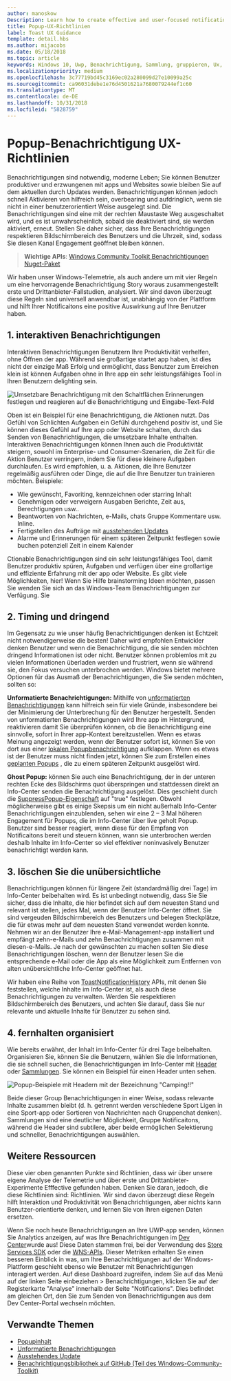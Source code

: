 ```yaml
---
author: manoskow
Description: Learn how to create effective and user-focused notifications that make your users prductive and happy.
title: Popup-UX-Richtlinien
label: Toast UX Guidance
template: detail.hbs
ms.author: mijacobs
ms.date: 05/18/2018
ms.topic: article
keywords: Windows 10, Uwp, Benachrichtigung, Sammlung, gruppieren, Ux, Ux-Richtlinien, Richtlinien, Aktion, Popup, Info-Center, Noninterruptive, effektive Benachrichtigungen, nicht zudringliche Benachrichtigungen, umsetzbare, verwalten, zu organisieren
ms.localizationpriority: medium
ms.openlocfilehash: 3c77719bd45c3169ec02a280099d27e10099a25c
ms.sourcegitcommit: ca96031debe1e76d4501621a7680079244ef1c60
ms.translationtype: MT
ms.contentlocale: de-DE
ms.lasthandoff: 10/31/2018
ms.locfileid: "5828759"
---
```

# <a name="toast-notification-ux-guidance"></a>Popup-Benachrichtigung UX-Richtlinien
Benachrichtigungen sind notwendig, moderne Leben; Sie können Benutzer produktiver und erzwungenen mit apps und Websites sowie bleiben Sie auf dem aktuellen durch Updates werden. Benachrichtigungen können jedoch schnell Aktivieren von hilfreich sein, overbearing und aufdringlich, wenn sie nicht in einer benutzerorientiert Weise ausgelegt sind. Die Benachrichtigungen sind eine mit der rechten Maustaste Weg ausgeschaltet wird, und es ist unwahrscheinlich, sobald sie deaktiviert sind, sie werden aktiviert, erneut.  Stellen Sie daher sicher, dass Ihre Benachrichtigungen respektieren Bildschirmbereich des Benutzers und die Uhrzeit, sind, sodass Sie diesen Kanal Engagement geöffnet bleiben können.

> **Wichtige APIs**: [Windows Community Toolkit Benachrichtigungen Nuget-Paket](https://www.nuget.org/packages/Microsoft.Toolkit.Uwp.Notifications/)

Wir haben unser Windows-Telemetrie, als auch andere um mit vier Regeln um eine hervorragende Benachrichtigung Story woraus zusammengestellt erste und Drittanbieter-Fallstudien, analysiert.  Wir sind davon überzeugt diese Regeln sind universell anwendbar ist, unabhängig von der Plattform und hilft Ihrer Notificaitons eine positive Auswirkung auf Ihre Benutzer haben.

## <a name="1-actionable-notifications"></a>1. interaktiven Benachrichtigungen
Interaktiven Benachrichtigungen Benutzern Ihre Produktivität verhelfen, ohne Öffnen der app.  Während sie großartige startet app haben, ist dies nicht der einzige Maß Erfolg und ermöglicht, dass Benutzer zum Erreichen klein ist können Aufgaben ohne in Ihre app ein sehr leistungsfähiges Tool in Ihren Benutzern delighting sein.

![Umsetzbare Benachrichtigung mit den Schaltflächen Erinnerungen festlegen und reagieren auf die Benachrichtigung und Eingabe-Text-Feld](images/actionable-notification-example01.png)

Oben ist ein Beispiel für eine Benachrichtigung, die Aktionen nutzt. Das Gefühl von Schlichten Aufgaben ein Gefühl durchgehend positiv ist, und Sie können dieses Gefühl auf Ihre app oder Website schalten, durch das Senden von Benachrichtigungen, die umsetzbare Inhalte enthalten. Interaktiven Benachrichtigungen können Ihnen auch die Produktivität steigern, sowohl im Enterprise- und Consumer-Szenarien, die Zeit für die Aktion Benutzer verringern, indem Sie für diese kleinere Aufgaben durchlaufen. Es wird empfohlen, u. a. Aktionen, die Ihre Benutzer regelmäßig ausführen oder Dinge, die auf die Ihre Benutzer tun trainieren möchten.  Beispiele:
* Wie gewünscht, Favoriting, kennzeichnen oder starring Inhalt
* Genehmigen oder verweigern Ausgaben Berichte, Zeit aus, Berechtigungen usw..
* Beantworten von Nachrichten, e-Mails, chats Gruppe Kommentare usw. Inline.
* Fertigstellen des Aufträge mit [ausstehenden Updates](toast-pending-update.md)
* Alarme und Erinnerungen für einem späteren Zeitpunkt festlegen sowie buchen potenziell Zeit in einem Kalender

Ctionable Benachrichtigungen sind ein sehr leistungsfähiges Tool, damit Benutzer produktiv spüren, Aufgaben und verfügen über eine großartige und effiziente Erfahrung mit der app oder Website.  Es gibt viele Möglichkeiten, hier! Wenn Sie Hilfe brainstorming Ideen möchten, passen Sie wenden Sie sich an das Windows-Team Benachrichtigungen zur Verfügung.  Sie 

## <a name="2-timing-and-urgency"></a>2. Timing und dringend
Im Gegensatz zu wie unser häufig Benachrichtigungen denken ist Echtzeit nicht notwendigerweise die besten! Daher wird empfohlen Entwickler denken Benutzer und wenn die Benachrichtigung, die sie senden möchten dringend Informationen ist oder nicht. Benutzer können problemlos mit zu vielen Informationen überladen werden und frustriert, wenn sie während sie, den Fokus versuchen unterbrochen werden. Windows bietet mehrere Optionen für das Ausmaß der Benachrichtigungen, die Sie senden möchten, sollten so:

**Unformatierte Benachrichtigungen:** Mithilfe von [unformatierten Benachrichtigungen](raw-notification-overview.md) kann hilfreich sein für viele Gründe, insbesondere bei der Minimierung der Unterbrechung für den Benutzer hergestellt.  Senden von unformatierten Benachrichtigungen wird Ihre app im Hintergrund, reaktivieren damit Sie überprüfen können, ob die Benachrichtigung eine sinnvolle, sofort in Ihrer app-Kontext bereitzustellen. Wenn es etwas Meinung angezeigt werden, wenn der Benutzer sofort ist, können Sie von dort aus einer [lokalen Popupbenachrichtigung](send-local-toast.md) aufklappen.  Wenn es etwas ist der Benutzer muss nicht finden jetzt, können Sie zum Erstellen eines [geplanten Popups](https://blogs.msdn.microsoft.com/tiles_and_toasts/2016/09/30/quickstart-sending-an-alarm-in-windows-10/) , die zu einem späteren Zeitpunkt ausgelöst wird.

**Ghost Popup:** können Sie auch eine Benachrichtigung, der in der unteren rechten Ecke des Bildschirms quot überspringen und stattdessen direkt an Info-Center senden die Benachrichtigung ausgelöst. Dies geschieht durch die [SuppressPopup-Eigenschaft](https://docs.microsoft.com/en-us/uwp/api/windows.ui.notifications.toastnotification.suppresspopup) auf "true" festlegen. Obwohl möglicherweise gibt es einige Skepsis um ein nicht außerhalb Info-Center Benachrichtigungen einzublenden, sehen wir eine 2 – 3 Mal höheren Engagement für Popups, die im Info-Center über live geholt Popup.  Benutzer sind besser reagiert, wenn diese für den Empfang von Notificaitons bereit und steuern können, wann sie unterbrochen werden deshalb Inhalte im Info-Center so viel effektiver noninvasively Benutzer benachrichtigt werden kann.

## <a name="3-clear-out-the-clutter"></a>3. löschen Sie die unübersichtliche
Benachrichtigungen können für längere Zeit (standardmäßig drei Tage) im Info-Center beibehalten wird.  Es ist unbedingt notwendig, dass Sie Sie sicher, dass die Inhalte, die hier befindet sich auf dem neuesten Stand und relevant ist stellen, jedes Mal, wenn der Benutzer Info-Center öffnet. Sie sind vergeuden Bildschirmbereich des Benutzers und belegen Steckplätze, die für etwas mehr auf dem neuesten Stand verwendet werden konnte.  Nehmen wir an der Benutzer Ihre e-Mail-Management-app installiert und empfängt zehn-e-Mails und zehn Benachrichtigungen zusammen mit diesen-e-Mails.  Je nach der gewünschten zu machen sollten Sie diese Benachrichtigungen löschen, wenn der Benutzer lesen Sie die entsprechende e-Mail oder die App als eine Möglichkeit zum Entfernen von alten unübersichtliche Info-Center geöffnet hat.

Wir haben eine Reihe von [ToastNotificationHistory](https://docs.microsoft.com/en-us/uwp/api/windows.ui.notifications.toastnotificationhistory) APIs, mit denen Sie feststellen, welche Inhalte im Info-Center ist, als auch diese Benachrichtigungen zu verwalten. Werden Sie respektieren Bildschirmbereich des Benutzers, und achten Sie darauf, dass Sie nur relevante und aktuelle Inhalte für Benutzer zu sehen sind.

## <a name="4-keeping-organized"></a>4. fernhalten organisiert
Wie bereits erwähnt, der Inhalt im Info-Center für drei Tage beibehalten.  Organisieren Sie, können Sie die Benutzern, wählen Sie die Informationen, die sie schnell suchen, die Benachrichtigungen im Info-Center mit [Header](https://docs.microsoft.com/en-us/windows/uwp/design/shell/tiles-and-notifications/toast-headers) oder [Sammlungen](https://docs.microsoft.com/en-us/uwp/api/windows.ui.notifications.toastcollection). Sie können ein Beispiel für einen Header unten sehen.

![Popup-Beispiele mit Headern mit der Bezeichnung "Camping!!"](images/toast-headers-action-center.png)

Beide dieser Group Benachrichtigungen in einer Weise, sodass relevante Inhalte zusammen bleibt (d. h. getrennt werden verschiedene Sport Ligen in eine Sport-app oder Sortieren von Nachrichten nach Gruppenchat denken). Sammlungen sind eine deutlicher Möglichkeit, Gruppe Notificaitons, während die Header sind subtilere, aber beide ermöglichen Selektierung und schneller, Benachrichtigungen auswählen. 

## <a name="other-resources"></a>Weitere Ressourcen
Diese vier oben genannten Punkte sind Richtlinien, dass wir über unsere eigene Analyse der Telemetrie und über erste und Drittanbieter-Experimente Efffective gefunden haben. Denken Sie daran, jedoch, die diese Richtlinien sind: Richtlinien.  Wir sind davon überzeugt diese Regeln hilft Interaktion und Produktivität von Benachrichtigungen, aber nichts kann Benutzer-orientierte denken, und lernen Sie von Ihren eigenen Daten ersetzen.  

Wenn Sie noch heute Benachrichtigungen an Ihre UWP-app senden, können Sie Analytics anzeigen, auf was Ihre Benachrichtigungen im [Dev Center](https://developer.microsoft.com/en-us/windows)wurde aus! Diese Daten stammen frei, bei der Verwendung des [Store Services SDK](https://marketplace.visualstudio.com/items?itemName=AdMediator.MicrosoftStoreServicesSDK) oder die [WNS-APIs](https://docs.microsoft.com/en-us/windows/uwp/design/shell/tiles-and-notifications/windows-push-notification-services--wns--overview). Dieser Metriken erhalten Sie einen besseren Einblick in was, um Ihre Benachrichtigungen auf der Windows-Plattform geschieht ebenso wie Benutzer mit Benachrichtigungen interagiert werden. Auf diese Dashboard zugreifen, indem Sie auf das Menü auf der linken Seite einbeziehen > Benachrichtigungen, klicken Sie auf der Registerkarte "Analyse" innerhalb der Seite "Notifications".  Dies befindet am gleichen Ort, den Sie zum Senden von Benachrichtigungen aus dem Dev Center-Portal wechseln möchten.

## <a name="related-topics"></a>Verwandte Themen

* [Popupinhalt](adaptive-interactive-toasts.md)
* [Unformatierte Benachrichtigungen](raw-notification-overview.md)
* [Ausstehendes Update](toast-pending-update.md)
* [Benachrichtigungsbibliothek auf GitHub (Teil des Windows-Community-Toolkit)](https://github.com/Microsoft/UWPCommunityToolkit/tree/master/Microsoft.Toolkit.Uwp.Notifications)
